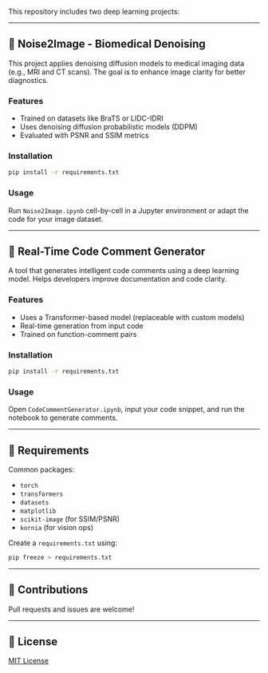 
This repository includes two deep learning projects:

---

## 📘 Noise2Image - Biomedical Denoising

This project applies denoising diffusion models to medical imaging data (e.g., MRI and CT scans). The goal is to enhance image clarity for better diagnostics.

### Features
- Trained on datasets like BraTS or LIDC-IDRI
- Uses denoising diffusion probabilistic models (DDPM)
- Evaluated with PSNR and SSIM metrics

### Installation
```bash
pip install -r requirements.txt
```

### Usage
Run `Noise2Image.ipynb` cell-by-cell in a Jupyter environment or adapt the code for your image dataset.

---

## 🧠 Real-Time Code Comment Generator

A tool that generates intelligent code comments using a deep learning model. Helps developers improve documentation and code clarity.

### Features
- Uses a Transformer-based model (replaceable with custom models)
- Real-time generation from input code
- Trained on function-comment pairs

### Installation
```bash
pip install -r requirements.txt
```

### Usage
Open `CodeCommentGenerator.ipynb`, input your code snippet, and run the notebook to generate comments.

---

## 🔧 Requirements

Common packages:
- `torch`
- `transformers`
- `datasets`
- `matplotlib`
- `scikit-image` (for SSIM/PSNR)
- `kornia` (for vision ops)

Create a `requirements.txt` using:
```bash
pip freeze > requirements.txt
```

---

## 🙌 Contributions

Pull requests and issues are welcome!

---

## 📜 License

[MIT License](LICENSE)
